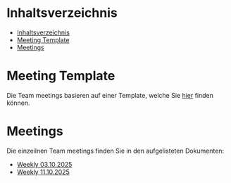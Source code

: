 # Inhaltsverzeichnis

<!-- TOC -->
* [Inhaltsverzeichnis](#inhaltsverzeichnis)
* [Meeting Template](#meeting-template)
* [Meetings](#meetings)
<!-- TOC -->

# Meeting Template

Die Team meetings basieren auf einer Template, welche Sie [hier](../docs/Meetingtemplate/Weekly_S3_Template.docx) finden
können.

# Meetings

Die einzeilnen Team meetings finden Sie in den aufgelisteten Dokumenten:

- [Weekly 03.10.2025](../docs/Meetingtemplate/03.10.2025_Weekly.docx)
- [Weekly 11.10.2025](../docs/Meetingtemplate/11.10.2025_Weekly.docx)
